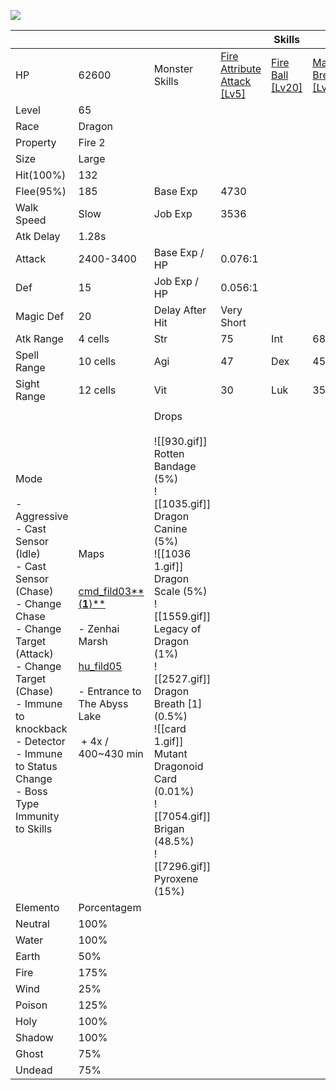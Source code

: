 ![](https://file5s.ratemyserver.net/mobs/1262.gif)

|                                                                                                                                                                                                                                                          |                                                                                                                                                                                                                                                                                                                                |                                                                                                                                                                                                                                                                                                                          |                                                                                          | Skills                                                                       |                                                                                |
| -------------------------------------------------------------------------------------------------------------------------------------------------------------------------------------------------------------------------------------------------------- | ------------------------------------------------------------------------------------------------------------------------------------------------------------------------------------------------------------------------------------------------------------------------------------------------------------------------------ | ------------------------------------------------------------------------------------------------------------------------------------------------------------------------------------------------------------------------------------------------------------------------------------------------------------------------ | ---------------------------------------------------------------------------------------- | ---------------------------------------------------------------------------- | ------------------------------------------------------------------------------ |
| HP                                                                                                                                                                                                                                                       | 62600                                                                                                                                                                                                                                                                                                                          | Monster Skills                                                                                                                                                                                                                                                                                                           | [Fire Attribute Attack [Lv5]](https://ratemyserver.net/index.php?page=skill_db&skid=186) | [Fire Ball [Lv20]](https://ratemyserver.net/index.php?page=skill_db&skid=17) | [Magnum Break [Lv20]](https://ratemyserver.net/index.php?page=skill_db&skid=7) |
| Level                                                                                                                                                                                                                                                    | 65                                                                                                                                                                                                                                                                                                                             |                                                                                                                                                                                                                                                                                                                          |                                                                                          |                                                                              |                                                                                |
| Race                                                                                                                                                                                                                                                     | Dragon                                                                                                                                                                                                                                                                                                                         |                                                                                                                                                                                                                                                                                                                          |                                                                                          |                                                                              |                                                                                |
| Property                                                                                                                                                                                                                                                 | Fire 2                                                                                                                                                                                                                                                                                                                         |                                                                                                                                                                                                                                                                                                                          |                                                                                          |                                                                              |                                                                                |
| Size                                                                                                                                                                                                                                                     | Large                                                                                                                                                                                                                                                                                                                          |                                                                                                                                                                                                                                                                                                                          |                                                                                          |                                                                              |                                                                                |
| Hit(100%)                                                                                                                                                                                                                                                | 132                                                                                                                                                                                                                                                                                                                            |                                                                                                                                                                                                                                                                                                                          |                                                                                          |                                                                              |                                                                                |
| Flee(95%)                                                                                                                                                                                                                                                | 185                                                                                                                                                                                                                                                                                                                            | Base Exp                                                                                                                                                                                                                                                                                                                 | 4730                                                                                     |                                                                              |                                                                                |
| Walk Speed                                                                                                                                                                                                                                               | Slow                                                                                                                                                                                                                                                                                                                           | Job Exp                                                                                                                                                                                                                                                                                                                  | 3536                                                                                     |                                                                              |                                                                                |
| Atk Delay                                                                                                                                                                                                                                                | 1.28s                                                                                                                                                                                                                                                                                                                          |                                                                                                                                                                                                                                                                                                                          |                                                                                          |                                                                              |                                                                                |
| Attack                                                                                                                                                                                                                                                   | 2400-3400                                                                                                                                                                                                                                                                                                                      | Base Exp / HP                                                                                                                                                                                                                                                                                                            | 0.076:1                                                                                  |                                                                              |                                                                                |
| Def                                                                                                                                                                                                                                                      | 15                                                                                                                                                                                                                                                                                                                             | Job Exp / HP                                                                                                                                                                                                                                                                                                             | 0.056:1                                                                                  |                                                                              |                                                                                |
| Magic Def                                                                                                                                                                                                                                                | 20                                                                                                                                                                                                                                                                                                                             | Delay After Hit                                                                                                                                                                                                                                                                                                          | Very Short                                                                               |                                                                              |                                                                                |
| Atk Range                                                                                                                                                                                                                                                | 4 cells                                                                                                                                                                                                                                                                                                                        | Str                                                                                                                                                                                                                                                                                                                      | 75                                                                                       | Int                                                                          | 68                                                                             |
| Spell Range                                                                                                                                                                                                                                              | 10 cells                                                                                                                                                                                                                                                                                                                       | Agi                                                                                                                                                                                                                                                                                                                      | 47                                                                                       | Dex                                                                          | 45                                                                             |
| Sight Range                                                                                                                                                                                                                                              | 12 cells                                                                                                                                                                                                                                                                                                                       | Vit                                                                                                                                                                                                                                                                                                                      | 30                                                                                       | Luk                                                                          | 35                                                                             |
|                                                                                                                                                                                                                                                          |                                                                                                                                                                                                                                                                                                                                |                                                                                                                                                                                                                                                                                                                          |                                                                                          |                                                                              |                                                                                |
| Mode<br><br>- Aggressive<br>- Cast Sensor (Idle)<br>- Cast Sensor (Chase)<br>- Change Chase<br>- Change Target (Attack)<br>- Change Target (Chase)<br>- Immune to knockback<br>- Detector<br>- Immune to Status Change<br>- Boss Type Immunity to Skills | Maps<br><br><br>[cmd_fild03**(**1**)**](https://ratemyserver.net/index.php?page=npc_shop_warp&map=cmd_fild03&s_block=mob_block)<br><br>- Zenhai Marsh<br><br>[hu_fild05](https://ratemyserver.net/index.php?page=npc_shop_warp&map=hu_fild05&s_block=mob_block)<br><br>- Entrance to The Abyss Lake<br><br> + 4x / 400~430 min | Drops<br><br>![[930.gif]] Rotten Bandage (5%)<br>![[1035.gif]] Dragon Canine (5%)<br>![[1036 1.gif]] Dragon Scale (5%)<br>![[1559.gif]] Legacy of Dragon (1%)<br>![[2527.gif]] Dragon Breath [1] (0.5%)<br>![[card 1.gif]] Mutant Dragonoid Card (0.01%)<br>![[7054.gif]] Brigan (48.5%)<br>![[7296.gif]] Pyroxene (15%) |                                                                                          |                                                                              |                                                                                |
| Elemento                                                                                                                                                                                                                                                 | Porcentagem                                                                                                                                                                                                                                                                                                                    |                                                                                                                                                                                                                                                                                                                          |                                                                                          |                                                                              |                                                                                |
| Neutral                                                                                                                                                                                                                                                  | 100%                                                                                                                                                                                                                                                                                                                           |                                                                                                                                                                                                                                                                                                                          |                                                                                          |                                                                              |                                                                                |
| Water                                                                                                                                                                                                                                                    | 100%                                                                                                                                                                                                                                                                                                                           |                                                                                                                                                                                                                                                                                                                          |                                                                                          |                                                                              |                                                                                |
| Earth                                                                                                                                                                                                                                                    | 50%                                                                                                                                                                                                                                                                                                                            |                                                                                                                                                                                                                                                                                                                          |                                                                                          |                                                                              |                                                                                |
| Fire                                                                                                                                                                                                                                                     | 175%                                                                                                                                                                                                                                                                                                                           |                                                                                                                                                                                                                                                                                                                          |                                                                                          |                                                                              |                                                                                |
| Wind                                                                                                                                                                                                                                                     | 25%                                                                                                                                                                                                                                                                                                                            |                                                                                                                                                                                                                                                                                                                          |                                                                                          |                                                                              |                                                                                |
| Poison                                                                                                                                                                                                                                                   | 125%                                                                                                                                                                                                                                                                                                                           |                                                                                                                                                                                                                                                                                                                          |                                                                                          |                                                                              |                                                                                |
| Holy                                                                                                                                                                                                                                                     | 100%                                                                                                                                                                                                                                                                                                                           |                                                                                                                                                                                                                                                                                                                          |                                                                                          |                                                                              |                                                                                |
| Shadow                                                                                                                                                                                                                                                   | 100%                                                                                                                                                                                                                                                                                                                           |                                                                                                                                                                                                                                                                                                                          |                                                                                          |                                                                              |                                                                                |
| Ghost                                                                                                                                                                                                                                                    | 75%                                                                                                                                                                                                                                                                                                                            |                                                                                                                                                                                                                                                                                                                          |                                                                                          |                                                                              |                                                                                |
| Undead                                                                                                                                                                                                                                                   | 75%                                                                                                                                                                                                                                                                                                                            |                                                                                                                                                                                                                                                                                                                          |                                                                                          |                                                                              |                                                                                |


